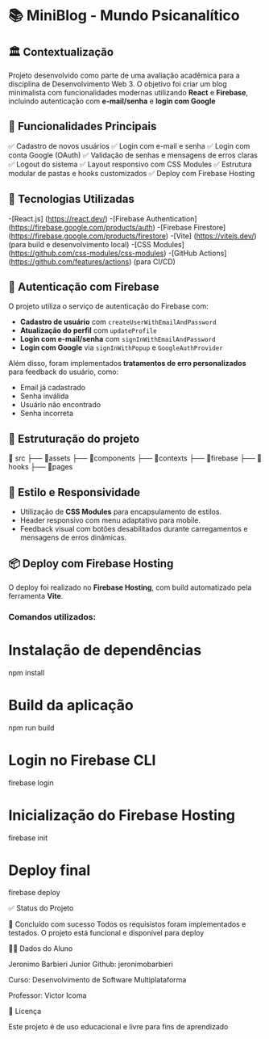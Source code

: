 # 📚 MiniBlog - Mundo Psicanalítico

## 🏛️ Contextualização

Projeto desenvolvido como parte de uma avaliação acadêmica para a disciplina de Desenvolvimento Web 3. O objetivo foi criar um blog minimalista com funcionalidades modernas utilizando **React** e **Firebase**, incluindo
autenticação com **e-mail/senha** e **login com Google**

## 📌 Funcionalidades Principais

✅ Cadastro de novos usuários
✅ Login com e-mail e senha
✅ Login com conta Google (OAuth)
✅ Validação de senhas e mensagens de erros claras
✅ Logout do sistema
✅ Layout responsivo com CSS Modules
✅ Estrutura modular de pastas e hooks customizados
✅ Deploy com Firebase Hosting

## 🚀 Tecnologias Utilizadas

-[React.js] (https://react.dev/) -[Firebase Authentication] (https://firebase.google.com/products/auth) -[Firebase Firestore] (https://firebase.google.com/products/firestore) -[Vite] (https://vitejs.dev/) (para build e desenvolvimento local) -[CSS Modules] (https://github.com/css-modules/css-modules) -[GitHub Actions] (https://github.com/features/actions) (para CI/CD)

## 🔐 Autenticação com Firebase

O projeto utiliza o serviço de autenticação do Firebase com:

- **Cadastro de usuário** com `createUserWithEmailAndPassword`
- **Atualização do perfil** com `updateProfile`
- **Login com e-mail/senha** com `signInWithEmailAndPassword`
- **Login com Google** via `signInWithPopup` e `GoogleAuthProvider`

Além disso, foram implementados **tratamentos de erro personalizados** para feedback do usuário, como:

- Email já cadastrado
- Senha inválida
- Usuário não encontrado
- Senha incorreta

## 🧠 Estruturação do projeto

📁 src
├── 📁assets
├── 📁components
├── 📁contexts
├── 📁firebase
├── 📁hooks
├── 📁pages

## 🎨 Estilo e Responsividade

- Utilização de **CSS Modules** para encapsulamento de estilos.
- Header responsivo com menu adaptativo para mobile.
- Feedback visual com botões desabilitados durante carregamentos e mensagens de erros dinâmicas.

## 📦 Deploy com Firebase Hosting

O deploy foi realizado no **Firebase Hosting**, com build automatizado pela ferramenta **Vite**.

### Comandos utilizados:

# Instalação de dependências

npm install

# Build da aplicação

npm run build

# Login no Firebase CLI

firebase login

# Inicialização do Firebase Hosting

firebase init

# Deploy final

firebase deploy

✅ Status do Projeto

🚧 Concluído com sucesso
Todos os requisistos foram implementados e testados. O projeto está funcional e disponível para deploy

👨‍💻 Dados do Aluno

Jeronimo Barbieri Junior
Github: jeronimobarbieri

Curso: Desenvolvimento de Software Multiplataforma

Professor: Victor Icoma

📜 Licença

Este projeto é de uso educacional e livre para fins de aprendizado
